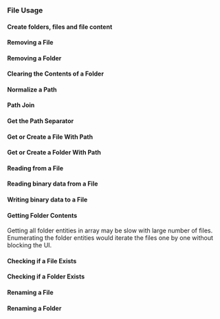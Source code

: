 
<snippet id='fs-create-require'/>
<snippet id='fs-create-import'/>

### File Usage

#### Create folders, files and file content

<snippet id='fs-create-all-code' />
<snippet id='fs-create-all-code-ts' />

#### Removing a File

<snippet id='fs-delete-file-code'/>
<snippet id='fs-delete-file-code-ts'/>

#### Removing a Folder

<snippet id='fs-delete-folder-code'/>
<snippet id='fs-delete-folder-code-ts'/>

#### Clearing the Contents of a Folder

<snippet id='fs-clear-folder-code'/>
<snippet id='fs-clear-folder-code-ts'/>

#### Normalize a Path

<snippet id='fs-paths-normalize-code'/>
<snippet id='fs-paths-normalize-code-ts'/>

#### Path Join

<snippet id='fs-paths-join-code'/>
<snippet id='fs-paths-join-code-ts'/>

#### Get the Path Separator

<snippet id='fs-paths-separator-code'/>
<snippet id='fs-paths-separator-code-ts'/>

#### Get or Create a File With Path

<snippet id='fs-paths-create-file-code'/>
<snippet id='fs-paths-create-file-code-ts'/>

#### Get or Create a Folder With Path

<snippet id='fs-paths-create-folder-code'/>
<snippet id='fs-paths-create-folder-code-ts'/>

#### Reading from a File

<snippet id='fs-read-text-code'/>
<snippet id='fs-read-text-code-ts'/>

#### Reading binary data from a File

<snippet id='fs-read-sync-code'/>
<snippet id='fs-read-sync-code-ts'/>

#### Writing binary data to a File

<snippet id='fs-write-sync-code'/>
<snippet id='fs-write-sync-code-ts'/>

#### Getting Folder Contents

Getting all folder entities in array may be slow with large number of files.
Enumerating the folder entities would iterate the files one by one without blocking the UI.

<snippet id='fs-folder-content-code'/>
<snippet id='fs-folder-content-code-ts'/>

#### Checking if a File Exists

<snippet id='fs-file-exists-check-code'/>
<snippet id='fs-file-exists-check-code-ts'/>

#### Checking if a Folder Exists

<snippet id='fs-folder-exists-check-code'/>
<snippet id='fs-folder-exists-check-code-ts'/>

#### Renaming a File

<snippet id='fs-update-rename-file-code'/>
<snippet id='fs-update-rename-file-code-ts'/>

#### Renaming a Folder

<snippet id='fs-update-rename-folder-code'/>
<snippet id='fs-update-rename-folder-code-ts'/>
